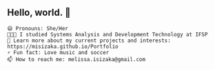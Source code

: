 ## Hello, world. 👋

    😄 Pronouns: She/Her
    👨🏻‍💻 I studied Systems Analysis and Development Technology at IFSP
    🤖 Learn more about my current projects and interests: https://misizaka.github.io/Portfolio
    ⚡ Fun fact: Love music and soccer
    📫 How to reach me: melissa.isizaka@gmail.com

